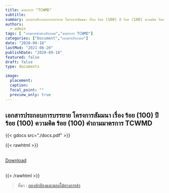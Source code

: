 ```yaml
---
title: มาตรการ "TCWMD"
subtitle:
summary: เอกสารประกอบการบรรยาย โครงการสัมมนา เรื่อง ร้อย (100) ปี ร้อย (100) ความคิด ร้อย (100) คำถามมาตรการ TCWMD
authors:
  - admin
tags: [ "กรมการค้าต่างประเทศ","มาตรการ TCWMD"]
categories: ["Document","เอกสารประกอบ"]
date: "2020-09-18"
lastMod: "2021-06-20"
publishDate: "2020-09-18"
featured: false
draft: false
type: documents

image:
  placement:
  caption:
  focal_point: ""
  preview_only: true
---
```


## เอกสารประกอบการบรรยาย โครงการสัมมนา เรื่อง ร้อย (100) ปี ร้อย (100) ความคิด ร้อย (100) คำถามมาตรการ TCWMD



{{< gdocs src="./docs.pdf" >}}

{{< rawhtml >}}
<br>

<br>
<div class="article-tags">
<a class="badge badge-danger" href="./docs.pdf" target="_blank" id="download_files_new">Download</a> 
</div>
<br>

{{< /rawhtml >}}

> ที่มา : [กองปกป้องและตอบโต้ทางการค้า](https://www.thaitr.go.th/storage/measure_info/HTXEDZVOnhvnVh0GRrR5gGqPJ8bplCXqo7XJbjkW.pdf)
